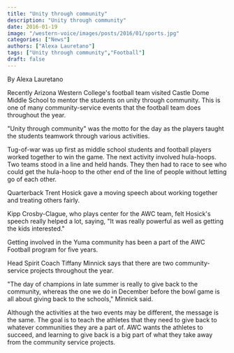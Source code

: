 ```yaml
---
title: "Unity through community"
description: "Unity through community"
date: 2016-01-19
image: "/western-voice/images/posts/2016/01/sports.jpg"
categories: ["News"]
authors: ["Alexa Lauretano"]
tags: ["Unity through community","Football"]
draft: false
---
```

By Alexa Lauretano

Recently Arizona Western College's football team visited Castle Dome Middle School to mentor the students on unity through community. This is one of many community-service events that the football team does throughout the year.

"Unity through community" was the motto for the day as the players taught the students teamwork through various activities.

Tug-of-war was up first as middle school students and football players worked together to win the game. The next activity involved hula-hoops. Two teams stood in a line and held hands. They then had to race to see who could get the hula-hoop to the other end of the line of people without letting go of each other.

Quarterback Trent Hosick gave a moving speech about working together and treating others fairly.

Kipp Crosby-Clague, who plays center for the AWC team, felt Hosick's speech really helped a lot, saying, "It was really powerful as well as getting the kids interested."

Getting involved in the Yuma community has been a part of the AWC Football program for five years.

Head Spirit Coach Tiffany Minnick says that there are two community-service projects throughout the year.

"The day of champions in late summer is really to give back to the community, whereas the one we do in December before the bowl game is all about giving back to the schools," Minnick said.

Although the activities at the two events may be different, the message is the same. The goal is to teach the athletes that they need to give back to whatever communities they are a part of. AWC wants the athletes to succeed, and learning to give back is a big part of what they take away from the community service projects.